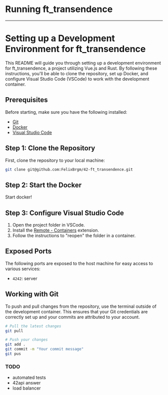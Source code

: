 # Running ft_transendence
---
# Setting up a Development Environment for ft_transendence

This README will guide you through setting up a development environment for ft_transendence, a project utilizing Vue.js and Rust. By following these instructions, you'll be able to clone the repository, set up Docker, and configure Visual Studio Code (VSCode) to work with the development container.

## Prerequisites

Before starting, make sure you have the following installed:

- [Git](https://git-scm.com/downloads)
- [Docker](https://www.docker.com/products/docker-desktop)
- [Visual Studio Code](https://code.visualstudio.com/)


## Step 1: Clone the Repository

First, clone the repository to your local machine:

```sh
git clone git@github.com:FelixBrgm/42-ft_transendence.git

```

## Step 2: Start the Docker
Start docker!


## Step 3: Configure Visual Studio Code

1. Open the project folder in VSCode.
2. Install the [Remote - Containers](https://marketplace.visualstudio.com/items?itemName=ms-vscode-remote.remote-containers) extension.
3. Follow the instructions to "reopen" the folder in a container.

## Exposed Ports

The following ports are exposed to the host machine for easy access to various services:

- `4242`: server

## Working with Git

To push and pull changes from the repository, use the terminal outside of the development container. This ensures that your Git credentials are correctly set up and your commits are attributed to your account.

```sh
# Pull the latest changes
git pull

# Push your changes
git add .
git commit -m "Your commit message"
git pus
```
### TODO
- automated tests
- 42api answer
- load balancer

